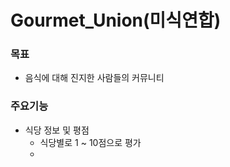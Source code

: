 # Gourmet_Union(미식연합)

### 목표

- 음식에 대해 진지한 사람들의 커뮤니티



### 주요기능

- 식당 정보 및 평점
  - 식당별로 1 ~ 10점으로 평가
  - 

